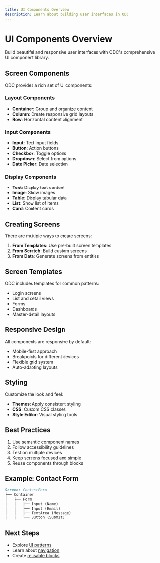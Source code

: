 ```yaml
---
title: UI Components Overview
description: Learn about building user interfaces in ODC
---
```


# UI Components Overview

Build beautiful and responsive user interfaces with ODC's comprehensive UI component library.

## Screen Components

ODC provides a rich set of UI components:

### Layout Components

- **Container**: Group and organize content
- **Column**: Create responsive grid layouts
- **Row**: Horizontal content alignment

### Input Components

- **Input**: Text input fields
- **Button**: Action buttons
- **Checkbox**: Toggle options
- **Dropdown**: Select from options
- **Date Picker**: Date selection

### Display Components

- **Text**: Display text content
- **Image**: Show images
- **Table**: Display tabular data
- **List**: Show list of items
- **Card**: Content cards

## Creating Screens

There are multiple ways to create screens:

1. **From Templates**: Use pre-built screen templates
2. **From Scratch**: Build custom screens
3. **From Data**: Generate screens from entities

## Screen Templates

ODC includes templates for common patterns:

- Login screens
- List and detail views
- Forms
- Dashboards
- Master-detail layouts

## Responsive Design

All components are responsive by default:

- Mobile-first approach
- Breakpoints for different devices
- Flexible grid system
- Auto-adapting layouts

## Styling

Customize the look and feel:

- **Themes**: Apply consistent styling
- **CSS**: Custom CSS classes
- **Style Editor**: Visual styling tools

## Best Practices

1. Use semantic component names
2. Follow accessibility guidelines
3. Test on multiple devices
4. Keep screens focused and simple
5. Reuse components through blocks

## Example: Contact Form

```markdown
Screen: ContactForm
├── Container
│   ├── Form
│   │   ├── Input (Name)
│   │   ├── Input (Email)
│   │   ├── TextArea (Message)
│   │   └── Button (Submit)
```

## Next Steps

- Explore [UI patterns](/docs/building-apps/ui/patterns)
- Learn about [navigation](/docs/building-apps/ui/navigation)
- Create [reusable blocks](/docs/building-apps/ui/blocks)

